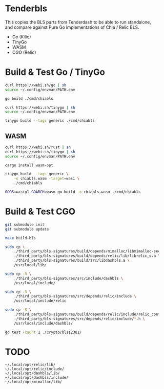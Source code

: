 # Tenderbls

This copies the BLS parts from Tenderdash to be able to run standalone, and compare against Pure Go implementations of Chia / Relic BLS.

- Go (Kilic)
- TinyGo
- WASM
- CGO (Relic)

# Build & Test Go / TinyGo

```sh
curl https://webi.sh/go | sh
source ~/.config/envman/PATH.env

go build ./cmd/chiabls
```

```sh
curl https://webi.sh/tinygo | sh
source ~/.config/envman/PATH.env

tinygo build --tags generic ./cmd/chiabls
```

## WASM

```sh
curl https://webi.sh/rust | sh
curl https://webi.sh/tinygo | sh
source ~/.config/envman/PATH.env

cargo install wasm-opt

tinygo build --tags generic \
    -o chiabls.wasm -target=wasi \
    ./cmd/chiabls
```

```sh
GOOS=wasip1 GOARCH=wasm go build -o chiabls.wasm ./cmd/chiabls
```

# Build & Test CGO

```sh
git submodule init
git submodule update

make build-bls

sudo cp \
    ./third_party/bls-signatures/build/depends/mimalloc/libmimalloc-secure.a \
    ./third_party/bls-signatures/build/depends/relic/lib/librelic_s.a \
    ./third_party/bls-signatures/build/src/libdashbls.a \
    /usr/local/lib/

sudo cp -R \
    ./third_party/bls-signatures/src/include/dashbls \
    /usr/local/include/

sudo cp -R \
    ./third_party/bls-signatures/src/depends/relic/include \
    /usr/local/include/relic

sudo cp -R \
    ./third_party/bls-signatures/build/depends/relic/include/relic_conf.h \
    ./third_party/bls-signatures/src/depends/relic/include/*.h \
    /usr/local/include/dashbls/

go test -count 1 ./crypto/bls12381/
```

# TODO

```text
~/.local/opt/relic/lib/
~/.local/opt/relic/include/
~/.local/opt/dashbls/lib/
~/.local/opt/dashbls/include/
~/.local/opt/mimalloc/lib/
```
